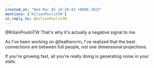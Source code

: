 ```yaml
---
created_at: "Wed Mar 02 18:20:43 +0000 2022"
mentions: ['KilianPoulinTW']
in_reply_to: @KilianPoulinTW
---
```


@KilianPoulinTW That's why it's actually a negative signal to me.

As I've been working on @feathercrm, I've realized that the best connections are between full people, not one dimensional projections.

If you're growing fast, all you're really doing is generating noise in your stats.